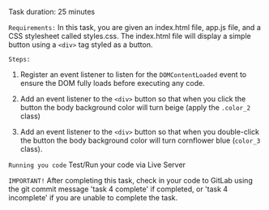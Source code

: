 Task duration:  25 minutes

`Requirements:`
In this task, you are given an index.html file, app.js file, and a CSS stylesheet called styles.css.  The index.html file will display a simple button using a `<div>` tag styled as a button. 


`Steps:`
1. Register an event listener to listen for the `DOMContentLoaded` event to ensure the DOM fully loads before executing any code.

2. Add an event listener to the `<div>` button so that when you click the button the body background color will turn beige (apply the `.color_2` class)

3. Add an event listener to the `<div>` button so that when you double-click the button the body background color will turn cornflower blue (`color_3` class).


`Running you code`
Test/Run your code via Live Server

`IMPORTANT!`
After completing this task, check in your code to GitLab using the git commit message 'task 4 complete' if completed, or 'task 4 incomplete' if you are unable to complete the task.
